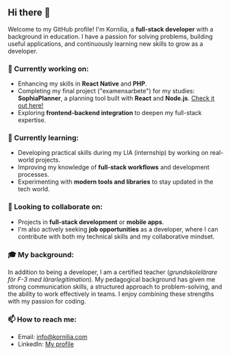 ## Hi there 👋

Welcome to my GitHub profile! I'm Kornilia, a **full-stack developer** with a background in education. I have a passion for solving problems, building useful applications, and continuously learning new skills to grow as a developer.

### 🔭 Currently working on:
- Enhancing my skills in **React Native** and **PHP**.
- Completing my final project ("examensarbete") for my studies: **SophiaPlanner**, a planning tool built with **React** and **Node.js**. [Check it out here!](https://github.com/SophiaKornilia/sophiaPlanner)  
- Exploring **frontend-backend integration** to deepen my full-stack expertise.

### 🌱 Currently learning:
- Developing practical skills during my LIA (internship) by working on real-world projects.
- Improving my knowledge of **full-stack workflows** and development processes.
- Experimenting with **modern tools and libraries** to stay updated in the tech world.

### 👯 Looking to collaborate on:
- Projects in **full-stack development** or **mobile apps**.
- I'm also actively seeking **job opportunities** as a developer, where I can contribute with both my technical skills and my collaborative mindset.

### 🎓 My background:
In addition to being a developer, I am a certified teacher (*grundskolelärare för F-3 med lärarlegitimation*). My pedagogical background has given me strong communication skills, a structured approach to problem-solving, and the ability to work effectively in teams. I enjoy combining these strengths with my passion for coding.

### 📫 How to reach me:
- Email: [info@kornilia.com](mailto:info@kornilia.com)
- LinkedIn: [My profile](https://www.linkedin.com/in/kornilia-adabugday-353695b8/)


